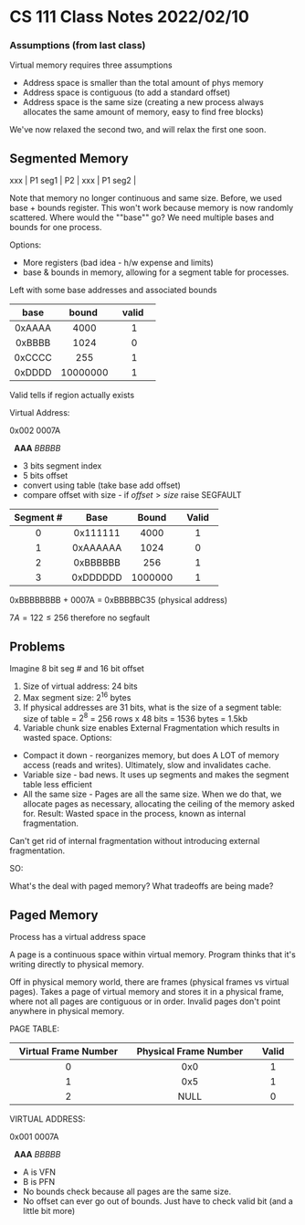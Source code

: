 # CS 111 Class Notes 2022/02/10

### Assumptions (from last class)

Virtual memory requires three assumptions

* Address space is smaller than the total amount of phys memory
* Address space is contiguous (to add a standard offset)
* Address space is the same size (creating a new process always
  allocates the same amount of memory, easy to find free blocks)

We've now relaxed the second two, and will relax the first one soon.

## Segmented Memory

xxx | P1 seg1 | P2 | xxx | P1 seg2 |

Note that memory no longer continuous and same size.
Before, we used base + bounds register.
This won't work because memory is now randomly scattered. Where would the 
""base"" go? We need multiple bases and bounds for one process.

Options:

* More registers (bad idea - h/w expense and limits)
* base & bounds in memory, allowing for a segment table for processes.

Left with some base addresses and associated bounds

|&nbsp;&nbsp; base &nbsp;&nbsp;   | &nbsp;&nbsp;bound &nbsp;&nbsp;    | &nbsp;&nbsp;valid &nbsp;&nbsp; |
|:--------:|:----------:|:-------:|
| 0xAAAA | 4000     | 1     |
| 0xBBBB | 1024     | 0     |
| 0xCCCC | 255      | 1     |
| 0xDDDD | 10000000 | 1     |

Valid tells if region actually exists


Virtual Address:

0x002&nbsp;0007A

&nbsp; **AAA** *BBBBB*

* 3 bits segment index
* 5 bits offset
* convert using table (take base add offset)
* compare offset with size - if $offset > size$ raise SEGFAULT

|Segment #|&nbsp;&nbsp;Base&nbsp;&nbsp;|&nbsp;&nbsp;Bound&nbsp;&nbsp;|&nbsp;&nbsp;Valid&nbsp;&nbsp;|
|:---:|:---:|:---:|:---:|
|0|0x111111|4000|1|
|1|0xAAAAAA|1024|0|
|2|0xBBBBBB|256|1|
|3|0xDDDDDD|1000000|1|

0xBBBBBBBB + 0007A = 0xBBBBBC35 (physical address)

$7A = 122 \leq 256$ therefore no segfault


## Problems

Imagine 8 bit seg # and 16 bit offset

1. Size of virtual address: 24 bits
1. Max segment size: $2^16$ bytes
1. If physical addresses are 31 bits, what is the size of a segment table:
   size of table = $2^8$ = 256 rows x 48 bits = 1536 bytes = 1.5kb
1. Variable chunk size enables External Fragmentation which results in wasted space. Options:
  * Compact it down - reorganizes memory, but does A LOT of memory access (reads and writes).
    Ultimately, slow and invalidates cache.
  * Variable size - bad news. It uses up segments and makes the segment table less efficient
  * All the same size - Pages are all the same size. When we do that, we allocate pages as
    necessary, allocating the ceiling of the memory asked for.
    Result: Wasted space in the process, known as internal fragmentation.

Can't get rid of internal fragmentation without introducing external fragmentation.

SO:

What's the deal with paged memory? What tradeoffs are being made?

## Paged Memory

Process has a virtual address space

A page is a continuous space within virtual memory. Program thinks that it's
writing directly to physical memory.

Off in physical memory world, there are frames (physical frames vs virtual 
pages). Takes a page of virtual memory and stores it in a physical frame, where
not all pages are contiguous or in order. Invalid pages don't point anywhere in
physical memory.

PAGE TABLE:

|&nbsp;&nbsp;Virtual Frame Number&nbsp;&nbsp;|&nbsp;&nbsp;Physical Frame Number&nbsp;&nbsp;|&nbsp;&nbsp;Valid&nbsp;&nbsp;|
|:---:|:---:|:---:|
| 0 | 0x0 | 1 |
| 1 | 0x5 | 1 |
| 2 | NULL| 0 |

VIRTUAL ADDRESS:

0x001 0007A

&nbsp; **AAA** *BBBBB*

* A is VFN
* B is PFN
* No bounds check because all pages are the same size.
* No offset can ever go out of bounds. Just have to check valid bit (and
  a little bit more)
